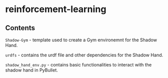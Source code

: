 # reinforcement-learning

## Contents
`Shadow-Gym` - template used to create a Gym environemnt for the Shadow Hand.

`urdfs` - contains the urdf file and other dependencies for the Shadow Hand.

`shadow_hand_env.py` - contains basic functionalities to interact with the shadow hand in PyBullet.

